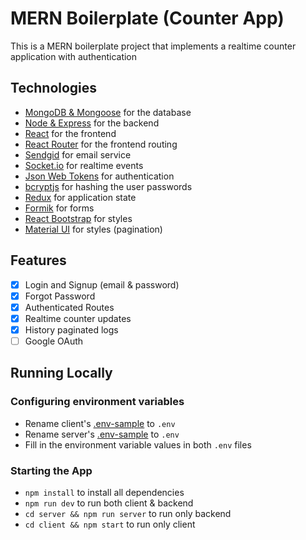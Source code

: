 # MERN Boilerplate (Counter App)

This is a MERN boilerplate project that implements a realtime counter application with authentication

## Technologies

- [MongoDB & Mongoose](https://mongoosejs.com/) for the database
- [Node & Express](http://expressjs.com/) for the backend
- [React](https://reactjs.org/docs/create-a-new-react-app.html) for the frontend
- [React Router](https://reacttraining.com/react-router/) for the frontend routing
- [Sendgid](https://github.com/sendgrid/sendgrid-nodejs) for email service
- [Socket.io](https://socket.io/) for realtime events
- [Json Web Tokens](https://github.com/auth0/node-jsonwebtoken) for authentication
- [bcryptjs](https://github.com/dcodeIO/bcrypt.js) for hashing the user passwords
- [Redux](https://react-redux.js.org/) for application state
- [Formik](https://jaredpalmer.com/formik/) for forms
- [React Bootstrap](https://react-bootstrap.github.io/) for styles
- [Material UI](https://material-ui.com/) for styles (pagination)

## Features

- [x] Login and Signup (email & password)
- [x] Forgot Password
- [x] Authenticated Routes
- [x] Realtime counter updates
- [x] History paginated logs
- [ ] Google OAuth

## Running Locally

### Configuring environment variables

- Rename client's [.env-sample](https://github.com/smfils1/mern-boilerplate/blob/master/client/.env-sample) to `.env`
- Rename server's [.env-sample](https://github.com/smfils1/mern-boilerplate/blob/master/server/.env-sample) to `.env`
- Fill in the environment variable values in both `.env` files

### Starting the App

- `npm install` to install all dependencies
- `npm run dev` to run both client & backend
- `cd server && npm run server` to run only backend
- `cd client && npm start` to run only client

